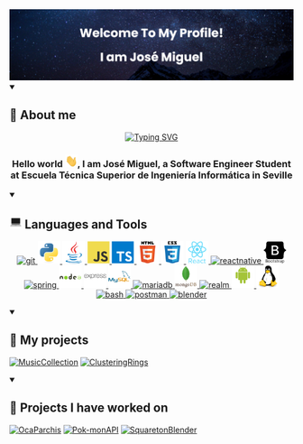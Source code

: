 <img src="./banner.png"/>

<details open>
  <summary><h2>🌱 About me</h2></summary>
  <p align="center">
    <a href="https://git.io/typing-svg"><img src="https://readme-typing-svg.demolab.com?font=Fira+Code&size=22&pause=1000&color=58A6FF&center=true&vCenter=true&width=435&lines=Software+Engineer+Student;Learning+each+day" height="72px" width="60%" alt="Typing SVG" /></a>
  </p>
  <h3 align="center">
    Hello world <img src="./wave.gif" width="22px" height="22px" />, I am José Miguel, a Software Engineer Student at Escuela Técnica Superior de Ingeniería Informática in Seville
  </h3>
</details>

<details open>
<summary><h2 align="left"><img src="./laptop1.gif" width="22px" height="22px" />  Languages and Tools</h2></summary>
<p align="center"> 
  <a href="https://git-scm.com/" target="_blank" rel="noreferrer"> <img src="https://www.vectorlogo.zone/logos/git-scm/git-scm-icon.svg" alt="git" width="40" height="40"/> </a> 
  <a href="https://www.python.org" target="_blank" rel="noreferrer"> <img src="https://raw.githubusercontent.com/devicons/devicon/master/icons/python/python-original.svg" alt="python" width="40" height="40"/> </a> 
  <a href="https://www.java.com" target="_blank" rel="noreferrer"> <img src="https://raw.githubusercontent.com/devicons/devicon/master/icons/java/java-original.svg" alt="java" width="40" height="40"/> </a> 
  <a href="https://developer.mozilla.org/en-US/docs/Web/JavaScript" target="_blank" rel="noreferrer"> <img src="https://raw.githubusercontent.com/devicons/devicon/master/icons/javascript/javascript-original.svg" alt="javascript" width="40" height="40"/> </a> 
   <a href="https://www.typescriptlang.org/" target="_blank" rel="noreferrer"> <img src="https://raw.githubusercontent.com/devicons/devicon/master/icons/typescript/typescript-original.svg" alt="typescript" width="40" height="40"/> </a>
  <a href="https://www.w3.org/html/" target="_blank" rel="noreferrer"> <img src="https://raw.githubusercontent.com/devicons/devicon/master/icons/html5/html5-original-wordmark.svg" alt="html5" width="40" height="40"/> </a> 
  <a href="https://www.w3schools.com/css/" target="_blank" rel="noreferrer"> <img src="https://raw.githubusercontent.com/devicons/devicon/master/icons/css3/css3-original-wordmark.svg" alt="css3" width="40" height="40"/> </a>
  <a href="https://reactjs.org/" target="_blank" rel="noreferrer"> <img src="https://raw.githubusercontent.com/devicons/devicon/master/icons/react/react-original-wordmark.svg" alt="react" width="40" height="40"/> </a> 
  <a href="https://reactnative.dev/" target="_blank" rel="noreferrer"> <img src="https://reactnative.dev/img/header_logo.svg" alt="reactnative" width="40" height="40"/> </a> 
  <a href="https://getbootstrap.com" target="_blank" rel="noreferrer"> <img src="https://raw.githubusercontent.com/devicons/devicon/master/icons/bootstrap/bootstrap-plain-wordmark.svg" alt="bootstrap" width="40" height="40"/> </a>  
  <a href="https://spring.io/" target="_blank" rel="noreferrer"> <img src="https://www.vectorlogo.zone/logos/springio/springio-icon.svg" alt="spring" width="40" height="40"/> </a> 
  <a href="https://nodejs.org" target="_blank" rel="noreferrer"> <img src="https://raw.githubusercontent.com/devicons/devicon/master/icons/nodejs/nodejs-original-wordmark.svg" alt="nodejs" width="40"         height="40"/> </a> 
  <a href="https://expressjs.com" target="_blank" rel="noreferrer"> <img src="https://raw.githubusercontent.com/devicons/devicon/master/icons/express/express-original-wordmark.svg" alt="express" width="40" height="40"/> </a> 
   <a href="https://www.mysql.com/" target="_blank" rel="noreferrer"> <img src="https://raw.githubusercontent.com/devicons/devicon/master/icons/mysql/mysql-original-wordmark.svg" alt="mysql" width="40" height="40"/> </a>
  <a href="https://mariadb.org/" target="_blank" rel="noreferrer"> <img src="https://www.vectorlogo.zone/logos/mariadb/mariadb-icon.svg" alt="mariadb" width="40" height="40"/> </a> 
   <a href="https://www.mongodb.com/" target="_blank" rel="noreferrer"> <img src="https://raw.githubusercontent.com/devicons/devicon/master/icons/mongodb/mongodb-original-wordmark.svg" alt="mongodb" width="40" height="40"/> </a>   
  <a href="https://realm.io/" target="_blank" rel="noreferrer"> <img src="https://raw.githubusercontent.com/bestofjs/bestofjs-webui/8665e8c267a0215f3159df28b33c365198101df5/public/logos/realm.svg" alt="realm" width="40" height="40"/> </a> 
   <a href="https://developer.android.com" target="_blank" rel="noreferrer"> <img src="https://raw.githubusercontent.com/devicons/devicon/master/icons/android/android-original-wordmark.svg" alt="android" width="40" height="40"/> </a> 
  <a href="https://www.linux.org/" target="_blank" rel="noreferrer"> <img src="https://raw.githubusercontent.com/devicons/devicon/master/icons/linux/linux-original.svg" alt="linux" width="40" height="40"/> </a> 
  <a href="https://www.gnu.org/software/bash/" target="_blank" rel="noreferrer"> <img src="https://www.vectorlogo.zone/logos/gnu_bash/gnu_bash-icon.svg" alt="bash" width="40" height="40"/> </a> 
  <a href="https://postman.com" target="_blank" rel="noreferrer"> <img src="https://www.vectorlogo.zone/logos/getpostman/getpostman-icon.svg" alt="postman" width="40" height="40"/> </a> 
  <a href="https://www.blender.org/" target="_blank" rel="noreferrer"> <img src="https://download.blender.org/branding/community/blender_community_badge_white.svg" alt="blender" width="40" height="40"/> </a>
</p>
</details>

<details open>
<summary><h2>📕 My projects</h2></summary>
<p align="left">
    <a href="https://github.com/JMGarCas/Music-Collection"><img width="49%" src="https://github-readme-stats.vercel.app/api/pin/?username=JMGarCas&repo=Music-Collection&theme=github_dark&hide_border=true&show_icons=false&bg_color=1f2938" alt="MusicCollection"></a>
    <a href="https://github.com/JMGarCas/Clustering-Rings"><img width="49%" src="https://github-readme-stats.vercel.app/api/pin/?username=JMGarCas&repo=Clustering-Rings&theme=github_dark&hide_border=true&show_icons=false&bg_color=1f2938" alt="ClusteringRings"></a>
</p>
</details>

<details open>
<summary><h2>📘 Projects I have worked on</h2></summary>
<p align="left">
    <a href="https://github.com/JMGarCas/Parchis-Oca-Games"><img width="49%" src="https://github-readme-stats.vercel.app/api/pin/?username=JMGarCas&repo=Parchis-Oca-Games&theme=github_dark&hide_border=true&show_icons=false&bg_color=1f2938" alt="OcaParchis"></a>
    <a href="https://github.com/MarioArocaPaez/Pok-monAPI"><img width="49%" src="https://github-readme-stats.vercel.app/api/pin/?username=JMGarCas&repo=Pok-monAPI&theme=github_dark&hide_border=true&show_icons=false&bg_color=1f2938" alt="Pok-monAPI"></a>
    <a href="https://github.com/JMGarCas/Squareton-Blender"><img width="49%" src="https://github-readme-stats.vercel.app/api/pin/?username=JMGarCas&repo=Squareton-Blender&theme=github_dark&hide_border=true&show_icons=false&bg_color=1f2938" alt="SquaretonBlender"></a>
</p>
</details>
